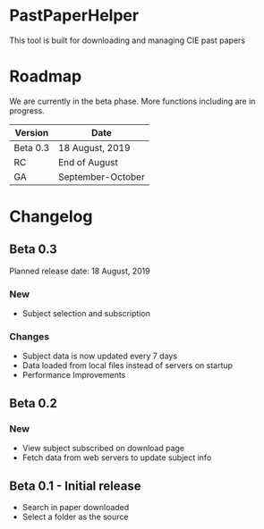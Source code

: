 # PastPaperHelper
This tool is built for downloading and managing CIE past papers

# Roadmap
We are currently in the beta phase. More functions including are in progress.

| Version |       Date      |
|---------|-----------------|
|Beta 0.3 |18 August, 2019  |
|RC       |End of August    |
|GA       |September-October|


# Changelog

## Beta 0.3

Planned release date: 18 August, 2019

### New
- Subject selection and subscription

### Changes
- Subject data is now updated every 7 days
- Data loaded from local files instead of servers on startup
- Performance Improvements

## Beta 0.2

### New
- View subject subscribed on download page
- Fetch data from web servers to update subject info

## Beta 0.1 - Initial release
- Search in paper downloaded
- Select a folder as the source